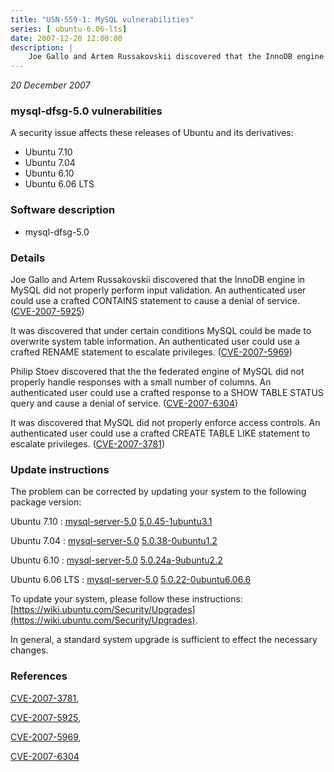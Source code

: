 ```yaml
---
title: "USN-559-1: MySQL vulnerabilities"
series: [ ubuntu-6.06-lts]
date: 2007-12-20 12:00:00
description: |
    Joe Gallo and Artem Russakovskii discovered that the InnoDB engine in MySQL did not properly perform input validation. An authenticated user could use a crafted CONTAINS statement to cause a denial of service. ([CVE-2007-5925](http://people.ubuntu.com/~ubuntu-security/cve/CVE-2007-5925))
--- 
```

 
 

*20 December 2007*

### mysql-dfsg-5.0 vulnerabilities

A security issue affects these releases of Ubuntu and its derivatives:

* Ubuntu 7.10
* Ubuntu 7.04
* Ubuntu 6.10
* Ubuntu 6.06 LTS

### Software description

* mysql-dfsg-5.0 

### Details

Joe Gallo and Artem Russakovskii discovered that the InnoDB engine in MySQL did not properly perform input validation. An authenticated user could use a crafted CONTAINS statement to cause a denial of service. ([CVE-2007-5925](http://people.ubuntu.com/~ubuntu-security/cve/CVE-2007-5925))

It was discovered that under certain conditions MySQL could be made to overwrite system table information. An authenticated user could use a crafted RENAME statement to escalate privileges. ([CVE-2007-5969](http://people.ubuntu.com/~ubuntu-security/cve/CVE-2007-5969))

Philip Stoev discovered that the the federated engine of MySQL did not properly handle responses with a small number of columns. An authenticated user could use a crafted response to a SHOW TABLE STATUS query and cause a denial of service. ([CVE-2007-6304](http://people.ubuntu.com/~ubuntu-security/cve/CVE-2007-6304))

It was discovered that MySQL did not properly enforce access controls. An authenticated user could use a crafted CREATE TABLE LIKE statement to escalate privileges. ([CVE-2007-3781](http://people.ubuntu.com/~ubuntu-security/cve/CVE-2007-3781)) 

### Update instructions

The problem can be corrected by updating your system to the following package version:

Ubuntu 7.10
 : [mysql-server-5.0](https://launchpad.net/ubuntu/+source/mysql-dfsg-5.0) <span> [5.0.45-1ubuntu3.1](https://launchpad.net/ubuntu/+source/mysql-dfsg-5.0/5.0.45-1ubuntu3.1) </span> 

Ubuntu 7.04
 : [mysql-server-5.0](https://launchpad.net/ubuntu/+source/mysql-dfsg-5.0) <span> [5.0.38-0ubuntu1.2](https://launchpad.net/ubuntu/+source/mysql-dfsg-5.0/5.0.38-0ubuntu1.2) </span> 

Ubuntu 6.10
 : [mysql-server-5.0](https://launchpad.net/ubuntu/+source/mysql-dfsg-5.0) <span> [5.0.24a-9ubuntu2.2](https://launchpad.net/ubuntu/+source/mysql-dfsg-5.0/5.0.24a-9ubuntu2.2) </span> 

Ubuntu 6.06 LTS
 : [mysql-server-5.0](https://launchpad.net/ubuntu/+source/mysql-dfsg-5.0) <span> [5.0.22-0ubuntu6.06.6](https://launchpad.net/ubuntu/+source/mysql-dfsg-5.0/5.0.22-0ubuntu6.06.6) </span> 

To update your system, please follow these instructions: [https://wiki.ubuntu.com/Security/Upgrades](https://wiki.ubuntu.com/Security/Upgrades).

In general, a standard system upgrade is sufficient to effect the necessary changes. 

### References

 
 [CVE-2007-3781](http://people.ubuntu.com/~ubuntu-security/cve/CVE-2007-3781), 

 [CVE-2007-5925](http://people.ubuntu.com/~ubuntu-security/cve/CVE-2007-5925), 

 [CVE-2007-5969](http://people.ubuntu.com/~ubuntu-security/cve/CVE-2007-5969), 

 [CVE-2007-6304](http://people.ubuntu.com/~ubuntu-security/cve/CVE-2007-6304)
 

